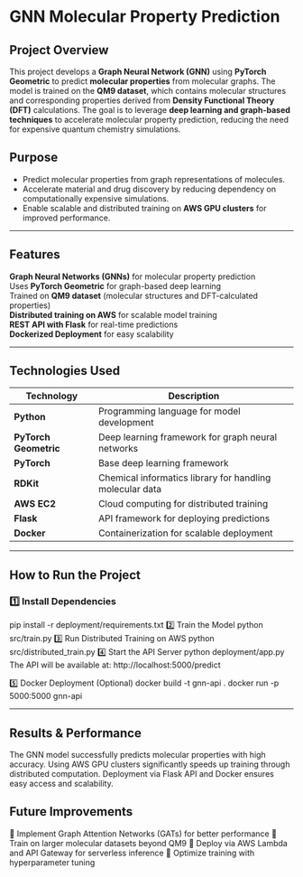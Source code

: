 
# GNN Molecular Property Prediction

## Project Overview
This project develops a **Graph Neural Network (GNN)** using **PyTorch Geometric** to predict **molecular properties** from molecular graphs. The model is trained on the **QM9 dataset**, which contains molecular structures and corresponding properties derived from **Density Functional Theory (DFT)** calculations. The goal is to leverage **deep learning and graph-based techniques** to accelerate molecular property prediction, reducing the need for expensive quantum chemistry simulations.

## Purpose
- Predict molecular properties from graph representations of molecules.
- Accelerate material and drug discovery by reducing dependency on computationally expensive simulations.
- Enable scalable and distributed training on **AWS GPU clusters** for improved performance.

---

## Features
**Graph Neural Networks (GNNs)** for molecular property prediction  
Uses **PyTorch Geometric** for graph-based deep learning  
Trained on **QM9 dataset** (molecular structures and DFT-calculated properties)  
**Distributed training on AWS** for scalable model training  
**REST API with Flask** for real-time predictions  
**Dockerized Deployment** for easy scalability  

---

## Technologies Used
| Technology  | Description |
|-------------|------------|
| **Python** | Programming language for model development |
| **PyTorch Geometric** | Deep learning framework for graph neural networks |
| **PyTorch** | Base deep learning framework |
| **RDKit** | Chemical informatics library for handling molecular data |
| **AWS EC2** | Cloud computing for distributed training |
| **Flask** | API framework for deploying predictions |
| **Docker** | Containerization for scalable deployment |



---

## How to Run the Project

### 1️⃣ **Install Dependencies**
pip install -r deployment/requirements.txt
2️⃣ Train the Model
python src/train.py
3️⃣ Run Distributed Training on AWS
python src/distributed_train.py
4️⃣ Start the API Server
python deployment/app.py
The API will be available at: http://localhost:5000/predict

5️⃣ Docker Deployment (Optional)
docker build -t gnn-api .
docker run -p 5000:5000 gnn-api

---

## Results & Performance
The GNN model successfully predicts molecular properties with high accuracy.
Using AWS GPU clusters significantly speeds up training through distributed computation.
Deployment via Flask API and Docker ensures easy access and scalability.

## Future Improvements
🔹 Implement Graph Attention Networks (GATs) for better performance
🔹 Train on larger molecular datasets beyond QM9
🔹 Deploy via AWS Lambda and API Gateway for serverless inference
🔹 Optimize training with hyperparameter tuning



